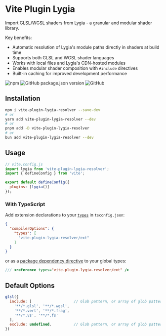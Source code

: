 # Vite Plugin Lygia

Import GLSL/WGSL shaders from Lygia - a granular and modular shader library.

Key benefits:
- Automatic resolution of Lygia's module paths directly in shaders at build time
- Supports both GLSL and WGSL shader languages
- Works with local files and Lygia's CDN-hosted modules
- Enables modular shader composition with `#include` directives
- Built-in caching for improved development performance

![npm](https://img.shields.io/npm/dt/vite-plugin-lygia?style=flat-square)
![GitHub package.json version](https://img.shields.io/github/package-json/v/Nek/vite-plugin-lygia?color=brightgreen&style=flat-square)
![GitHub](https://img.shields.io/github/license/Nek/vite-plugin-lygia?color=brightgreen&style=flat-square)

## Installation

```sh
npm i vite-plugin-lygia-resolver --save-dev
# or
yarn add vite-plugin-lygia-resolver --dev
# or
pnpm add -D vite-plugin-lygia-resolver
# or
bun add vite-plugin-lygia-resolver --dev
```

## Usage

```js
// vite.config.js
import lygia from 'vite-plugin-lygia-resolver';
import { defineConfig } from 'vite';

export default defineConfig({
  plugins: [lygia()]
});
```

### With TypeScript

Add extension declarations to your [`types`](https://www.typescriptlang.org/tsconfig#types) in `tsconfig.json`:

```json
{
  "compilerOptions": {
    "types": [
      "vite-plugin-lygia-resolver/ext"
    ]
  }
}
```

or as a [package dependency directive](https://www.typescriptlang.org/docs/handbook/triple-slash-directives.html#-reference-types-) to your global types:

```ts
/// <reference types="vite-plugin-lygia-resolver/ext" />
```

## Default Options

```js
glsl({
  include: [                   // Glob pattern, or array of glob patterns to import
    '**/*.glsl', '**/*.wgsl',
    '**/*.vert', '**/*.frag',
    '**/*.vs', '**/*.fs'
  ],
  exclude: undefined,          // Glob pattern, or array of glob patterns to ignore
})
```
